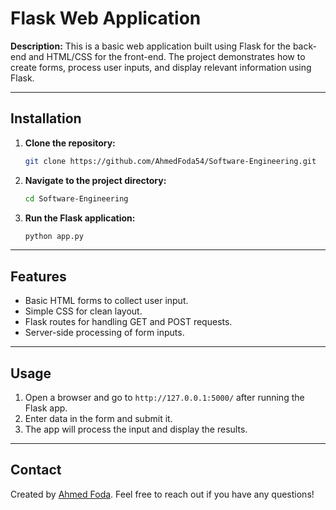 # Flask Web Application

**Description:**
This is a basic web application built using Flask for the back-end and HTML/CSS for the front-end. The project demonstrates how to create forms, process user inputs, and display relevant information using Flask.

---

## Installation

1. **Clone the repository:**

    ```bash
    git clone https://github.com/AhmedFoda54/Software-Engineering.git
    ```

2. **Navigate to the project directory:**

    ```bash
    cd Software-Engineering
    ```


3. **Run the Flask application:**

    ```bash
    python app.py
    ```

---

## Features

- Basic HTML forms to collect user input.
- Simple CSS for clean layout.
- Flask routes for handling GET and POST requests.
- Server-side processing of form inputs.

---

## Usage

1. Open a browser and go to `http://127.0.0.1:5000/` after running the Flask app.
2. Enter data in the form and submit it.
3. The app will process the input and display the results.

---

## Contact

Created by [Ahmed Foda](https://www.linkedin.com/in/ahmed-abdelghany-2b4621253/). Feel free to reach out if you have any questions!
